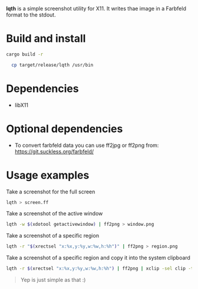 **lqth** is a simple screenshot utility for X11. It writes thae image in a Farbfeld format to the stdout.

# Build and install

```sh
cargo build -r
```
```sh
  cp target/release/lqth /usr/bin
```

# Dependencies


- libX11


# Optional dependencies

- To convert farbfeld data you can use ff2jpg or ff2png from: https://git.suckless.org/farbfeld/


# Usage examples

Take a screenshot for the full screen

```sh
lqth > screen.ff
```

Take a screenshot of the active window

```sh
lqth -w $(xdotool getactivewindow) | ff2png > window.png
```

Take a screenshot of a specific region

```sh
lqth -r "$(xrectsel "x:%x,y:%y,w:%w,h:%h")" | ff2png > region.png
```

Take a screenshot of a specific region and copy it into the system clipboard

```sh
lqth -r $(xrectsel "x:%x,y:%y,w:%w,h:%h") | ff2png | xclip -sel clip -t image/png -i
```

> Yep is just simple as that :)

